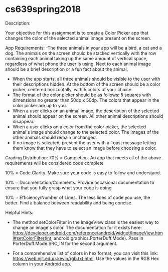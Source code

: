 # cs639spring2018

Description:

Your objective for this assignment is to create a Color Picker app that changes the color of the selected animal image present on the screen.

App Requirements:
-The three animals in your app will be a bird, a cat and a dog. The animals on the screen should be stacked vertically with the row containing each animal taking up the same amount of vertical space, regardless of what phone the user is using. Next to each animal image should be a brief description or a fun fact about the animal.
- When the app starts, all three animals should be visible to the user with their descriptions hidden. At the bottom of the screen should be a color picker, centered horizontally, with 5 colors of your choice.
- The format of the color picker should be as follows: 5 squares with dimensions no greater than 50dp x 50dp. The colors that appear in the color picker are up to you.
- When a user clicks on an animal image, the description of the selected animal should appear on the screen. All other animal descriptions should disappear.
- When a user clicks on a color from the color picker, the selected animal's image should change to the selected color. The images of the other animals should remain unchanged.
- If no image is selected, present the user with a Toast message letting them know that they have to select an image before choosing a color.

Grading Distribution:
70% = Completion. An app that meets all of the above requirements will be considered code complete

10% = Code Clarity. Make sure your code is easy to follow and understand.

10% = Documentation/Comments. Provide occasional documentation to ensure that you fully grasp what your code is doing

10% = Efficiency/Number of Lines. The less lines of code you use, the better. Find a balance between readability and being concise.

Helpful Hints:
- The method setColorFilter in the ImageView class is the easiest way to change an image's color. The documentation for it exists here: https://developer.android.com/reference/android/widget/ImageView.html#setColorFilter(int, android.graphics.PorterDuff.Mode). Pass in PorterDuff.Mode.SRC_IN for the second argument.

- For a comprehensive list of colors in hex format, you can visit this link: https://web.njit.edu/~kevin/rgb.txt.html. Use the values in the RGB Hex column in your Android app.
